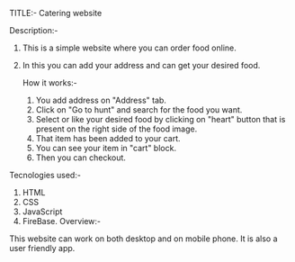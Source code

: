 TITLE:-
Catering website

Description:-
1) This is a simple website where you can order food online.
2) In this you can add your address and can get your desired food.

   
   How it works:-
   1) You add address on "Address" tab.
   2) Click on "Go to hunt" and search for the food you want.
   3) Select or like your desired food by clicking on "heart" button that is present on the right side of the food image.
   4) That item has been added to your cart.
   5) You can see your item in "cart" block.
   6) Then you can checkout.
  
      
  Tecnologies used:-
1) HTML
2) CSS
3) JavaScript
4) FireBase.
Overview:-

This website can work on both desktop and on mobile phone. It is also a user friendly app. 
